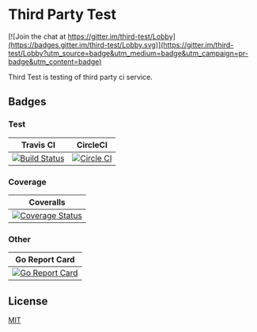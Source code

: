 # Third Party Test

[![Join the chat at https://gitter.im/third-test/Lobby](https://badges.gitter.im/third-test/Lobby.svg)](https://gitter.im/third-test/Lobby?utm_source=badge&utm_medium=badge&utm_campaign=pr-badge&utm_content=badge)

Third Test is testing of third party ci service.

## Badges

### Test

| Travis CI | CircleCI |
|:--:|:--:|
| [![Build Status](https://travis-ci.org/178inaba/third-test.svg?branch=master)](https://travis-ci.org/178inaba/third-test) | [![Circle CI](https://circleci.com/gh/178inaba/third-test.svg?style=svg)](https://circleci.com/gh/178inaba/third-test) |

### Coverage

| Coveralls |
|:--:|
| [![Coverage Status](https://coveralls.io/repos/178inaba/third-test/badge.svg?branch=master&service=github)](https://coveralls.io/github/178inaba/third-test?branch=master) |

### Other

| Go Report Card |
|:--:|
| [![Go Report Card](https://goreportcard.com/badge/github.com/178inaba/third-test)](https://goreportcard.com/report/github.com/178inaba/third-test) |

## License

[MIT](LICENSE)

